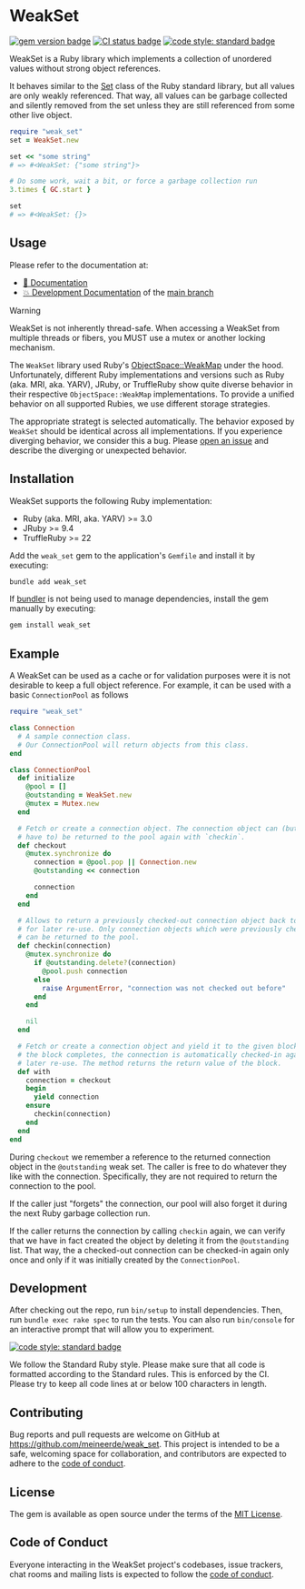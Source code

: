 # WeakSet

[![gem version badge](https://badge.fury.io/rb/weak_set.svg)](https://rubygems.org/gems/weak_set)
[![CI status badge](https://github.com/meineerde/weak_set/workflows/CI/badge.svg)](https://github.com/meineerde/weak_set/actions?query=workflow%3ACI)
[![code style: standard badge](https://img.shields.io/badge/code_style-standard-brightgreen.svg)](https://github.com/standardrb/standard)

WeakSet is a Ruby library which implements a collection of unordered values without strong object references.

It behaves similar to the [Set](https://docs.ruby-lang.org/en/3.4/Set.html) class of the Ruby standard library, but all values are only weakly referenced. That way, all values can be garbage collected and silently removed from the set unless they are still referenced from some other live object.

```ruby
require "weak_set"
set = WeakSet.new

set << "some string"
# => #<WeakSet: {"some string"}>

# Do some work, wait a bit, or force a garbage collection run
3.times { GC.start }

set
# => #<WeakSet: {}>
```

## Usage

Please refer to the documentation at:

- [📘 Documentation](https://www.rubydoc.info/gems/weak_set)
- [💥 Development Documentation](https://www.rubydoc.info/github/meineerde/weak_set/main) of the [main branch](https://github.com/meineerde/weak_set/tree/main)

> [!WARNING]
> WeakSet is not inherently thread-safe. When accessing a WeakSet from multiple threads or fibers, you MUST use a mutex or another locking mechanism.

The `WeakSet` library used Ruby's [ObjectSpace::WeakMap](https://docs.ruby-lang.org/en/3.4/ObjectSpace/WeakMap.html) under the hood. Unfortunately, different Ruby implementations and versions such as Ruby (aka. MRI, aka. YARV), JRuby, or TruffleRuby show quite diverse behavior in their respective `ObjectSpace::WeakMap` implementations. To provide a unified behavior on all supported Rubies, we use different storage strategies.

The appropriate strategt is selected automatically. The behavior exposed by `WeakSet` should be identical across all implementations. If you experience diverging behavior, we consider this a bug. Please [open an issue](https://github.com/meineerde/weak_set/issues/new) and describe the diverging or unexpected behavior.

## Installation

WeakSet supports the following Ruby implementation:

- Ruby (aka. MRI, aka. YARV) >= 3.0
- JRuby >= 9.4
- TruffleRuby >= 22

Add the `weak_set` gem to the application's `Gemfile` and install it by executing:

```sh
bundle add weak_set
```

If [bundler](https://bundler.io/) is not being used to manage dependencies, install the gem manually by executing:

```sh
gem install weak_set
```

## Example

A WeakSet can be used as a cache or for validation purposes were it is not desirable to keep a full object reference. For example, it can be used with a basic `ConnectionPool` as follows

```ruby
require "weak_set"

class Connection
  # A sample connection class.
  # Our ConnectionPool will return objects from this class.
end

class ConnectionPool
  def initialize
    @pool = []
    @outstanding = WeakSet.new
    @mutex = Mutex.new
  end

  # Fetch or create a connection object. The connection object can (but does not
  # have to) be returned to the pool again with `checkin`.
  def checkout
    @mutex.synchronize do
      connection = @pool.pop || Connection.new
      @outstanding << connection

      connection
    end
  end

  # Allows to return a previously checked-out connection object back to the pool
  # for later re-use. Only connection objects which were previously checked-out
  # can be returned to the pool.
  def checkin(connection)
    @mutex.synchronize do
      if @outstanding.delete?(connection)
        @pool.push connection
      else
        raise ArgumentError, "connection was not checked out before"
      end
    end

    nil
  end

  # Fetch or create a connection object and yield it to the given block. After
  # the block completes, the connection is automatically checked-in again for
  # later re-use. The method returns the return value of the block.
  def with
    connection = checkout
    begin
      yield connection
    ensure
      checkin(connection)
    end
  end
end
```

During `checkout` we remember a reference to the returned connection object in the `@outstanding` weak set. The caller is free to do whatever they like with the connection. Specifically, they are not required to return the connection to the pool.

If the caller just "forgets" the connection, our pool will also forget it during the next Ruby garbage collection run.

If the caller returns the connection by calling `checkin` again, we can verify that we have in fact created the object by deleting it from the `@outstanding` list. That way, the a checked-out connection can be checked-in again only once and only if it was initially created by the `ConnectionPool`.

## Development

After checking out the repo, run `bin/setup` to install dependencies. Then, run `bundle exec rake spec` to run the tests. You can also run `bin/console` for an interactive prompt that will allow you to experiment.

[![code style: standard badge](https://img.shields.io/badge/code_style-standard-brightgreen.svg)](https://github.com/standardrb/standard)

We follow the Standard Ruby style. Please make sure that all code is formatted according to the Standard rules. This is enforced by the CI. Please try to keep all code lines at or below 100 characters in length.

## Contributing

Bug reports and pull requests are welcome on GitHub at https://github.com/meineerde/weak_set. This project is intended to be a safe, welcoming space for collaboration, and contributors are expected to adhere to the [code of conduct](https://github.com/meineerde/weak_set/blob/main/CODE_OF_CONDUCT.md).

## License

The gem is available as open source under the terms of the [MIT License](https://opensource.org/licenses/MIT).

## Code of Conduct

Everyone interacting in the WeakSet project's codebases, issue trackers, chat rooms and mailing lists is expected to follow the [code of conduct](https://github.com/meineerde/weak_set/blob/main/CODE_OF_CONDUCT.md).
